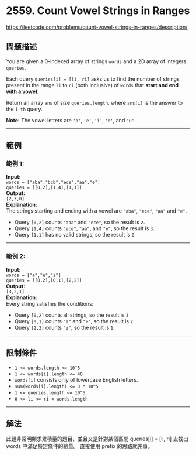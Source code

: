 # 2559. Count Vowel Strings in Ranges
https://leetcode.com/problems/count-vowel-strings-in-ranges/description/
## 問題描述
You are given a 0-indexed array of strings `words` and a 2D array of integers `queries`.

Each query `queries[i] = [li, ri]` asks us to find the number of strings present in the range `li` to `ri` (both inclusive) of `words` that **start and end with a vowel**.  

Return an array `ans` of size `queries.length`, where `ans[i]` is the answer to the `i-th` query.  

**Note:** The vowel letters are `'a'`, `'e'`, `'i'`, `'o'`, and `'u'`.

---

## 範例
### 範例 1:
**Input:**  
`words = ["aba","bcb","ece","aa","e"]`  
`queries = [[0,2],[1,4],[1,1]]`  
**Output:**  
`[2,3,0]`  
**Explanation:**  
The strings starting and ending with a vowel are `"aba"`, `"ece"`, `"aa"` and `"e"`.  
- Query `[0,2]` counts `"aba"` and `"ece"`, so the result is `2`.  
- Query `[1,4]` counts `"ece"`, `"aa"`, and `"e"`, so the result is `3`.  
- Query `[1,1]` has no valid strings, so the result is `0`.  

---

### 範例 2:
**Input:**  
`words = ["a","e","i"]`  
`queries = [[0,2],[0,1],[2,2]]`  
**Output:**  
`[3,2,1]`  
**Explanation:**  
Every string satisfies the conditions:  
- Query `[0,2]` counts all strings, so the result is `3`.  
- Query `[0,1]` counts `"a"` and `"e"`, so the result is `2`.  
- Query `[2,2]` counts `"i"`, so the result is `1`.  

---

## 限制條件
- `1 <= words.length <= 10^5`  
- `1 <= words[i].length <= 40`  
- `words[i]` consists only of lowercase English letters.  
- `sum(words[i].length) <= 3 * 10^5`  
- `1 <= queries.length <= 10^5`  
- `0 <= li <= ri < words.length`  

---

## 解法
此題非常明顯求累積量的題目，並且又是針對某個區間 queries[i] = [li, ri] 去找出 words 中滿足特定條件的總量。
直接使用 prefix 的思路就完事。